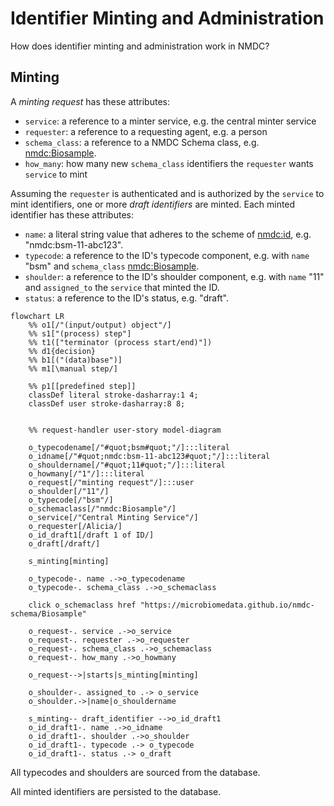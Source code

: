 # Identifier Minting and Administration

How does identifier minting and administration work in NMDC? <!-- ping -->

## Minting

A *minting request* has these attributes:

- `service`: a reference to a minter service, e.g. the central minter service
- `requester`: a reference to a requesting agent, e.g. a person
- `schema_class`: a reference to a NMDC Schema class, e.g. [nmdc:Biosample](https://w3id.org/nmdc/Biosample).
- `how_many`: how many new `schema_class` identifiers the `requester` wants `service` to mint

Assuming the `requester` is authenticated and is authorized by the `service` to mint identifiers,
one or more *draft identifiers* are minted. Each minted identifier has these attributes:

- `name`: a literal string value that adheres to the scheme of [nmdc:id](https://w3id.org/nmdc/id), e.g. "nmdc:bsm-11-abc123".
- `typecode`: a reference to the ID's typecode component, e.g. with `name` "bsm" and `schema_class` [nmdc:Biosample](https://w3id.org/nmdc/Biosample).
- `shoulder`: a reference to the ID's shoulder component, e.g. with `name` "11" and `assigned_to` the `service` that minted the ID.
- `status`:  a reference to the ID's status, e.g. "draft".

```mermaid
flowchart LR
    %% o1[/"(input/output) object"/]
    %% s1["(process) step"]
    %% t1(["terminator (process start/end)"])
    %% d1{decision}
    %% b1[("(data)base")]
    %% m1[\manual step/]
    
    %% p1[[predefined step]]
    classDef literal stroke-dasharray:1 4;
    classDef user stroke-dasharray:8 8;
    
    
    %% request-handler user-story model-diagram

    o_typecodename[/"#quot;bsm#quot;"/]:::literal
    o_idname[/"#quot;nmdc:bsm-11-abc123#quot;"/]:::literal
    o_shouldername[/"#quot;11#quot;"/]:::literal
    o_howmany[/"1"/]:::literal
    o_request[/"minting request"/]:::user
    o_shoulder[/"11"/]
    o_typecode[/"bsm"/]
    o_schemaclass[/"nmdc:Biosample"/]
    o_service[/"Central Minting Service"/]
    o_requester[/Alicia/]
    o_id_draft1[/draft 1 of ID/]
    o_draft[/draft/]

    s_minting[minting]

    o_typecode-. name .->o_typecodename
    o_typecode-. schema_class .->o_schemaclass

    click o_schemaclass href "https://microbiomedata.github.io/nmdc-schema/Biosample"

    o_request-. service .->o_service
    o_request-. requester .->o_requester
    o_request-. schema_class .->o_schemaclass
    o_request-. how_many .->o_howmany
    
    o_request-->|starts|s_minting[minting]

    o_shoulder-. assigned_to .-> o_service
    o_shoulder.->|name|o_shouldername

    s_minting-- draft_identifier -->o_id_draft1
    o_id_draft1-. name .->o_idname
    o_id_draft1-. shoulder .->o_shoulder
    o_id_draft1-. typecode .-> o_typecode
    o_id_draft1-. status .-> o_draft
```

All typecodes and shoulders are sourced from the database.

All minted identifiers are persisted to the database.

